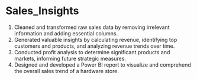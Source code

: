 # Sales_Insights
1. Cleaned and transformed raw sales data by removing irrelevant information and adding essential columns.
2. Generated valuable insights by calculating revenue, identifying top customers and products, and analyzing revenue trends over time.
3. Conducted profit analysis to determine significant products and markets, informing future strategic measures.
4. Designed and developed a Power BI report to visualize and comprehend the overall sales trend of a hardware store.
